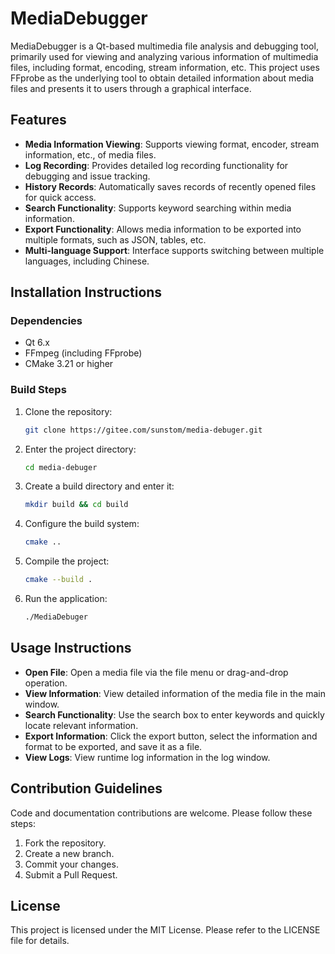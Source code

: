 # MediaDebugger

MediaDebugger is a Qt-based multimedia file analysis and debugging tool, primarily used for viewing and analyzing various information of multimedia files, including format, encoding, stream information, etc. This project uses FFprobe as the underlying tool to obtain detailed information about media files and presents it to users through a graphical interface.

## Features

- **Media Information Viewing**: Supports viewing format, encoder, stream information, etc., of media files.
- **Log Recording**: Provides detailed log recording functionality for debugging and issue tracking.
- **History Records**: Automatically saves records of recently opened files for quick access.
- **Search Functionality**: Supports keyword searching within media information.
- **Export Functionality**: Allows media information to be exported into multiple formats, such as JSON, tables, etc.
- **Multi-language Support**: Interface supports switching between multiple languages, including Chinese.

## Installation Instructions

### Dependencies

- Qt 6.x
- FFmpeg (including FFprobe)
- CMake 3.21 or higher

### Build Steps

1. Clone the repository:
   ```bash
   git clone https://gitee.com/sunstom/media-debuger.git
   ```

2. Enter the project directory:
   ```bash
   cd media-debuger
   ```

3. Create a build directory and enter it:
   ```bash
   mkdir build && cd build
   ```

4. Configure the build system:
   ```bash
   cmake ..
   ```

5. Compile the project:
   ```bash
   cmake --build .
   ```

6. Run the application:
   ```bash
   ./MediaDebuger
   ```

## Usage Instructions

- **Open File**: Open a media file via the file menu or drag-and-drop operation.
- **View Information**: View detailed information of the media file in the main window.
- **Search Functionality**: Use the search box to enter keywords and quickly locate relevant information.
- **Export Information**: Click the export button, select the information and format to be exported, and save it as a file.
- **View Logs**: View runtime log information in the log window.

## Contribution Guidelines

Code and documentation contributions are welcome. Please follow these steps:

1. Fork the repository.
2. Create a new branch.
3. Commit your changes.
4. Submit a Pull Request.

## License

This project is licensed under the MIT License. Please refer to the LICENSE file for details.